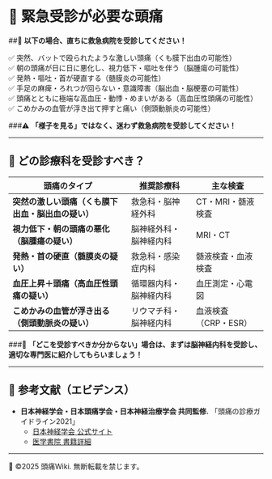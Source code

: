 # 🔴 **緊急受診が必要な頭痛**

##🚨 **以下の場合、直ちに救急病院を受診してください！**

✅ 突然、バットで殴られたような激しい頭痛（くも膜下出血の可能性）<br>
✅ 朝の頭痛が日に日に悪化し、視力低下・嘔吐を伴う（脳腫瘍の可能性） <br>
✅ 発熱・嘔吐・首が硬直する（髄膜炎の可能性）<br>
✅ 手足の麻痺・ろれつが回らない・意識障害（脳出血・脳梗塞の可能性）<br>
✅ 頭痛とともに極端な高血圧・動悸・めまいがある（高血圧性頭痛の可能性）<br>
✅ こめかみの血管が浮き出て押すと痛い（側頭動脈炎の可能性）<br>

###⚠ **「様子を見る」ではなく、迷わず救急病院を受診してください！**

---

## **📍 どの診療科を受診すべき？**
| **頭痛のタイプ** | **推奨診療科** | **主な検査** |
|----------------|----------------|----------------|
| **突然の激しい頭痛（くも膜下出血・脳出血の疑い）** | 救急科・脳神経外科 | CT・MRI・髄液検査 |
| **視力低下・朝の頭痛の悪化（脳腫瘍の疑い）** | 脳神経外科・脳神経内科 | MRI・CT |
| **発熱・首の硬直（髄膜炎の疑い）** | 救急科・感染症内科 | 髄液検査・血液検査 |
| **血圧上昇＋頭痛（高血圧性頭痛の疑い）** | 循環器内科・脳神経内科 | 血圧測定・心電図 |
| **こめかみの血管が浮き出る（側頭動脈炎の疑い）** | リウマチ科・脳神経内科 | 血液検査（CRP・ESR） |

###🚨 **「どこを受診すべきか分からない」場合は、まずは脳神経内科を受診し、適切な専門医に紹介してもらいましょう！**  

---

## **📖 参考文献（エビデンス）**
- **日本神経学会・日本頭痛学会・日本神経治療学会 共同監修.** 「頭痛の診療ガイドライン2021」
  - [日本神経学会 公式サイト](https://www.neurology-jp.org/guidelinem/headache_medical_2021.html)
  - [医学書院 書籍詳細](https://www.igaku-shoin.co.jp/book/detail/110490)

---
📌 ©2025 頭痛Wiki. 無断転載を禁じます。
